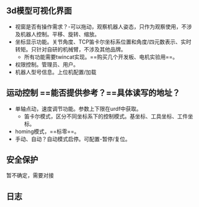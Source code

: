 ## 3d模型可视化界面
- 视窗是否有操作需求？-可以拖动，观察机器人姿态，只作为观察使用，不涉及机器人控制。平移、旋转、缩放。
- 坐标显示功能。关节角度、TCP笛卡尔坐标系位置和角度/四元数表示、实时转矩。只针对自研的机械臂，不涉及其他品牌。
	- 所有功能需要twincat实现。==购买几个开发板、电机实验用==。
- 权限控制。管理员、用户。
- 机器人型号信息。上位机配置/加载
## 运动控制 ==能否提供参考？==具体读写的地址？
- 单轴点动，速度调节功能。参数上下限在urdf中获取。
	- 笛卡尔模式，区分不同坐标系下的控制模式。基坐标、工具坐标、工件坐标。
- homing模式，==标零==。
- 手动、自动？自动模式启停。可配置-暂停/复位。
## 安全保护
暂不确定，需要对接
## 日志

